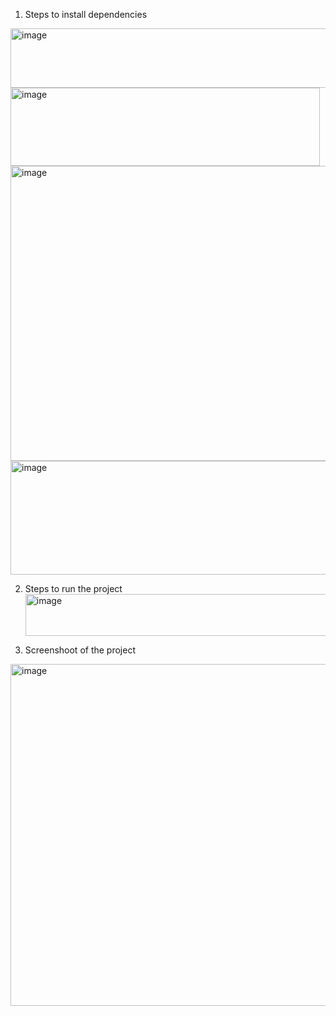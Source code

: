 1.	Steps to install dependencies
<img width="561" height="95" alt="image" src="https://github.com/user-attachments/assets/db7d2f10-c7c3-40fc-be52-53c3308d015d" />
<img width="495" height="125" alt="image" src="https://github.com/user-attachments/assets/f3bcb9f8-2019-490a-a3ef-4f40dc47eef7" />
<img width="866" height="472" alt="image" src="https://github.com/user-attachments/assets/e99e7ede-649c-46a9-8aac-b89250c291a5" />
<img width="558" height="182" alt="image" src="https://github.com/user-attachments/assets/5bdc06f5-e0dc-4167-bdd6-26816590e542" />




2.	Steps to run the project
	<img width="527" height="67" alt="image" src="https://github.com/user-attachments/assets/3da8c846-2ec7-4f20-baa1-deefd226c94d" />
 
3.	Screenshoot of the project
   <img width="817" height="547" alt="image" src="https://github.com/user-attachments/assets/9d2812aa-5af2-4df7-b83a-b74453f63699" />


